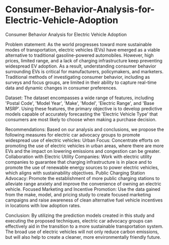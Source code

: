 # Consumer-Behavior-Analysis-for-Electric-Vehicle-Adoption
Consumer Behavior Analysis for Electric Vehicle Adoption

Problem statement:
As the world progresses toward more sustainable modes of transportation, electric vehicles (EVs) have emerged as a viable alternative to traditional gasoline-powered automobiles.
However, high prices, limited range, and a lack of charging infrastructure keep preventing widespread EV adoption.
As a result, understanding consumer behavior surrounding EVs is critical for manufacturers, policymakers, and marketers.
Traditional methods of investigating consumer behavior, including as surveys and focus groups, are limited in their ability to capture real-time data and dynamic changes in consumer preferences.

Dataset:
The dataset encompasses a wide range of features, including 'Postal Code', 'Model Year', 'Make', 'Model', 'Electric Range', and 'Base MSRP'. Using these features, the primary objective is to develop predictive models capable of accurately forecasting the 'Electric Vehicle Type' that consumers are most likely to choose when making a purchase decision.

Recommendations:
Based on our analysis and conclusions, we propose the following measures for electric car advocacy groups to promote widespread use of electric vehicles:
Urban Focus: Concentrate efforts on promoting the use of electric vehicles in urban areas, where there are more EVs and the impact on lowering emissions and congestion can be greater.
Collaboration with Electric Utility Companies: Work with electric utility companies to guarantee that charging infrastructure is in place and to promote the use of renewable energy sources to power electric vehicles, which aligns with sustainability objectives.
Public Charging Station Advocacy: Promote the establishment of more public charging stations to alleviate range anxiety and improve the convenience of owning an electric vehicle.
Focused Marketing and Incentive Promotion: Use the data gained from the make, model, and pricing study to create focused marketing campaigns and raise awareness of clean alternative fuel vehicle incentives in locations with low adoption rates.


Conclusion:
By utilizing the prediction models created in this study and executing the proposed techniques, electric car advocacy groups can effectively aid in the transition to a more sustainable transportation system. The broad use of electric vehicles will not only reduce carbon emissions, but will also help to create a cleaner, more environmentally friendly future.
